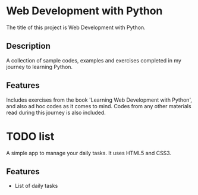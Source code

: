 # Web Development with Python
The title of this project is Web Development with Python. 

## Description
A collection of sample codes, examples and exercises completed in my journey to learning Python.

## Features
Includes exercises from the book 'Learning Web Development with Python', and also ad hoc codes as it comes to mind. Codes from any other materials read during this journey is also  included.

# TODO list
A simple app to manage your daily tasks.
It uses HTML5 and CSS3.
## Features
* List of daily tasks